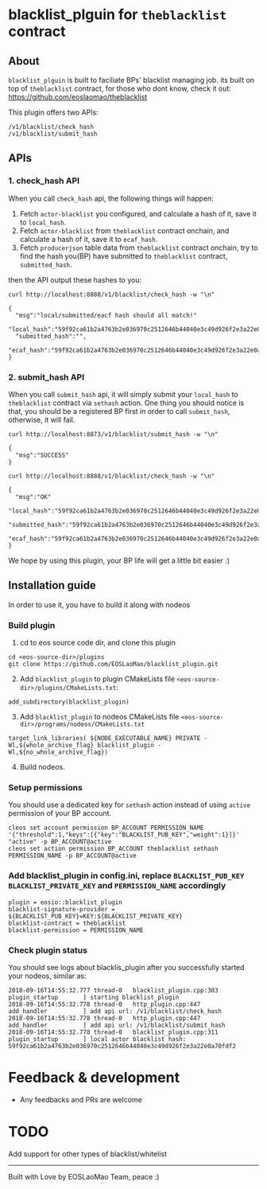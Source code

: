# blacklist_plguin for `theblacklist` contract


## About

`blacklist_plguin` is built to faciliate BPs' blacklist managing job. its built on top of `theblacklist` contract, for those who dont know, check it out: https://github.com/eoslaomao/theblacklist

This plugin offers two APIs:

```
/v1/blacklist/check_hash
/v1/blacklist/submit_hash
```

## APIs

### 1. check_hash API

When you call `check_hash` api, the following things will happen:

1. Fetch `actor-blacklist` you configured, and calculate a hash of it, save it to `local_hash`.
2. Fetch `actor-blacklist` from `theblacklist` contract onchain, and calculate a hash of it, save it to `ecaf_hash`.
3. Fetch `producerjson` table data from `theblacklist` contract onchain, try to find the hash you(BP) have submitted to `theblacklist` contract, `submitted_hash`.

then the API output these hashes to you:

```
curl http://localhost:8888/v1/blacklist/check_hash -w "\n"

{
  "msg":"local/submitted/eacf hash should all match!"
  "local_hash":"59f92ca61b2a4763b2e036970c2512646b44040e3c49d926f2e3a22e0a70fdf2",
  "submitted_hash":"",
  "ecaf_hash":"59f92ca61b2a4763b2e036970c2512646b44040e3c49d926f2e3a22e0a70fdf2",
}

```


### 2. submit_hash API

When you call `submit_hash` api, it will simply submit your `local_hash` to `theblacklist` contract via `sethash` action. One thing you should notice is that, you should be a registered BP first in order to call `submit_hash`, otherwise, it will fail.

```
curl http://localhost:8873/v1/blacklist/submit_hash -w "\n"

{
  "msg":"SUCCESS"
}

curl http://localhost:8888/v1/blacklist/check_hash -w "\n"

{
  "msg":"OK"
  "local_hash":"59f92ca61b2a4763b2e036970c2512646b44040e3c49d926f2e3a22e0a70fdf2",
  "submitted_hash":"59f92ca61b2a4763b2e036970c2512646b44040e3c49d926f2e3a22e0a70fdf2",
  "ecaf_hash":"59f92ca61b2a4763b2e036970c2512646b44040e3c49d926f2e3a22e0a70fdf2",
}

```

We hope by using this plugin, your BP life will get a little bit easier :)

## Installation guide

In order to use it, you have to build it along with nodeos

### Build plugin

1. cd to eos source code dir, and clone this plugin
  ```
  cd <eos-source-dir>/plugins
  git clone https://github.com/EOSLaoMao/blacklist_plugin.git
  ```
2. Add `blacklist_plugin` to plugin CMakeLists file `<eos-source-dir>/plugins/CMakeLists.txt`:
  ```
  add_subdirectory(blacklist_plugin)
  ```

3. Add `blacklist_plugin` to nodeos CMakeLists file `<eos-source-dir>/programs/nodeos/CMakeLists.txt`
  ```
  target_link_libraries( ${NODE_EXECUTABLE_NAME} PRIVATE -Wl,${whole_archive_flag} blacklist_plugin -Wl,${no_whole_archive_flag})
  ```
4. Build nodeos.

### Setup permissions 
You should use a dedicated key for `sethash` action instead of using `active` permission of your BP account.

```
cleos set account permission BP_ACCOUNT PERMISSION_NAME '{"threshold":1,"keys":[{"key":"BLACKLIST_PUB_KEY","weight":1}]}' "active" -p BP_ACCOUNT@active
cleos set action permission BP_ACCOUNT theblacklist sethash PERMISSION_NAME -p BP_ACCOUNT@active
```
### Add blacklist_plugin in config.ini, replace `BLACKLIST_PUB_KEY` `BLACKLIST_PRIVATE_KEY` and `PERMISSION_NAME` accordingly

```
plugin = eosio::blacklist_plugin
blacklist-signature-provider = ${BLACKLIST_PUB_KEY}=KEY:${BLACKLIST_PRIVATE_KEY}
blacklist-contract = theblacklist
blacklist-permission = PERMISSION_NAME
 ```
 
### Check plugin status
You should see logs about blacklis_plugin after you successfully started your nodeos, similar as:

```
2018-09-16T14:55:32.777 thread-0   blacklist_plugin.cpp:303      plugin_startup       ] starting blacklist_plugin
2018-09-16T14:55:32.778 thread-0   http_plugin.cpp:447           add_handler          ] add api url: /v1/blacklist/check_hash
2018-09-16T14:55:32.778 thread-0   http_plugin.cpp:447           add_handler          ] add api url: /v1/blacklist/submit_hash
2018-09-16T14:55:32.778 thread-0   blacklist_plugin.cpp:311      plugin_startup       ] local actor blacklist hash:     59f92ca61b2a4763b2e036970c2512646b44040e3c49d926f2e3a22e0a70fdf2

```

# Feedback & development
- Any feedbacks and PRs are welcome

# TODO

Add support for other types of blacklist/whitelist

---
Built with Love by EOSLaoMao Team, peace :)
